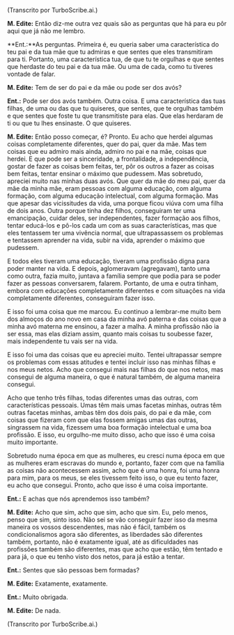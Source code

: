 (Transcrito por TurboScribe.ai.)

**M. Edite:** Então diz-me outra vez quais são as perguntas que há para eu pôr aqui que já não me lembro. 

**Ent.:**As perguntas. Primeira é, eu queria saber uma característica do teu pai e da tua mãe que tu admiras e que sentes que eles transmitiram para ti.
Portanto, uma característica tua, de que tu te orgulhas e que sentes que herdaste do teu pai e da tua mãe. Ou uma de cada, como tu tiveres vontade de falar. 

**M. Edite:** Tem de ser do pai e da mãe ou pode ser dos avós? 

**Ent.:** Pode ser dos avós também. Outra coisa. E uma característica das tuas filhas, de uma ou das que tu quiseres, que sentes, que te orgulhas também e que sentes que foste tu que transmitiste para elas. Que elas herdaram de ti ou que tu lhes ensinaste.
O que quiseres.

**M. Edite:** Então posso começar, é? Pronto. Eu acho que herdei algumas coisas completamente diferentes, quer do pai, quer da mãe.
Mas tem coisas que eu admiro mais ainda, admiro no pai e na mãe, coisas que herdei. E que pode ser a sinceridade, a frontalidade, a independência, gostar de fazer as coisas bem feitas, ter, pôr os outros a fazer as coisas bem feitas, tentar ensinar o máximo que pudessem. Mas sobretudo, apreciei muito nas minhas duas avós.
Que quer da mãe do meu pai, quer da mãe da minha mãe, eram pessoas com alguma educação, com alguma formação, com alguma educação intelectual, com alguma formação. Mas que apesar das vicissitudes da vida, uma porque ficou viúva com uma filha de dois anos. Outra porque tinha dez filhos, conseguiram ter uma emancipação, cuidar deles, ser independentes, fazer formação aos filhos, tentar educá-los e pô-los cada um com as suas características, mas que eles tentassem ter uma vivência normal, que ultrapassassem os problemas e tentassem aprender na vida, subir na vida, aprender o máximo que pudessem.

E todos eles tiveram uma educação, tiveram uma profissão digna para poder manter na vida. E depois, aglomeravam (agregavam), tanto uma como outra, fazia muito, juntava a família sempre que podia para se poder fazer as pessoas conversarem, falarem. Portanto, de uma e outra tinham, embora com educações completamente diferentes e com situações na vida completamente diferentes, conseguiram fazer isso.

E isso foi uma coisa que me marcou. Eu continuo a lembrar-me muito bem dos almoços do ano novo em casa da minha avó paterna e das coisas que a minha avó materna me ensinou, a fazer a malha. A minha profissão não ia ser essa, mas elas diziam assim, quanto mais coisas tu soubesse fazer, mais independente tu vais ser na vida.

E isso foi uma das coisas que eu apreciei muito. Tentei ultrapassar sempre os problemas com essas atitudes e tentei incluir isso nas minhas filhas e nos meus netos. Acho que consegui mais nas filhas do que nos netos, mas consegui de alguma maneira, o que é natural também, de alguma maneira consegui.

Acho que tenho três filhas, todas diferentes umas das outras, com características pessoais. Umas têm mais umas facetas minhas, outras têm outras facetas minhas, ambas têm dos dois pais, do pai e da mãe, com coisas que fizeram com que elas fossem amigas umas das outras, singrassem na vida, fizessem uma boa formação intelectual e uma boa profissão. E isso, eu orgulho-me muito disso, acho que isso é uma coisa muito importante.

Sobretudo numa época em que as mulheres, eu cresci numa época em que as mulheres eram escravas do mundo e, portanto, fazer com que na família as coisas não acontecessem assim, acho que é uma honra, foi uma honra para mim, para os meus, se eles tivessem feito isso, o que eu tento fazer, eu acho que consegui. Pronto, acho que isso é uma coisa importante. 

**Ent.:** E achas que nós aprendemos isso também? 

**M. Edite:** Acho que sim, acho que sim, acho que sim.
Eu, pelo menos, penso que sim, sinto isso. Não sei se vão conseguir fazer isso da mesma maneira os vossos descendentes, mas não é fácil, também os condicionalismos agora são diferentes, as liberdades são diferentes também, portanto, não é exatamente igual, até as dificuldades nas profissões também são diferentes, mas que acho que estão, têm tentado e para já, o que eu tenho visto dos netos, para já estão a tentar. 

**Ent.:** Sentes que são pessoas bem formadas? 

**M. Edite:** Exatamente, exatamente.

**Ent.:** Muito obrigada. 

**M. Edite:** De nada.

(Transcrito por TurboScribe.ai.)